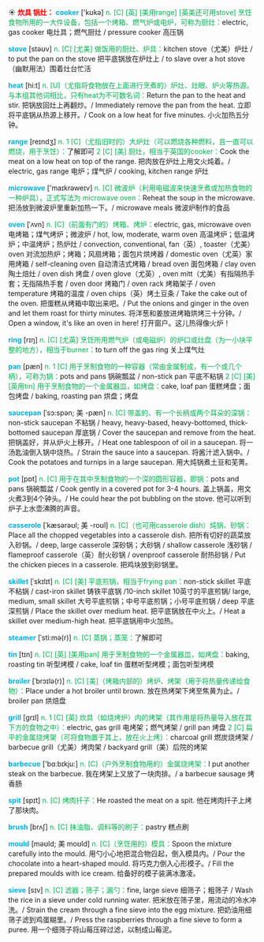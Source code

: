 ☀ <font color="red">**炊具 锅灶：**</font>
<font color="sky blue">**cooker**</font> ['kʊkə] 
<font color="#00b050">n. [C] [英] [美用range] [英美还可用stove] 烹饪食物所用的一大件设备，包括一个烤箱、燃气炉或电炉，可称为厨灶：</font>electric, gas cooker 电灶具；燃气厨灶 / pressure cooker 高压锅

<font color="sky blue">**stove**</font> [stəʊv] 
<font color="#00b050">n. [C] [尤美] 做饭用的厨灶、炉具：</font>kitchen stove（尤美）炉灶 / to put the pan on the stove 把平底锅放在炉灶上 / to slave over a hot stove（幽默用法）围着灶台忙活

<font color="sky blue">**heat**</font> [hi:t] 
<font color="#00b050">n. [U]（尤指将食物放在上面进行烹煮的）炉灶、灶眼、炉火等热源。与本组其他词相比，只有heat为不可数名词：</font>Return the pan to the heat and stir. 把锅放回灶上再翻炒。/ Immediately remove the pan from the heat. 立即将平底锅从热源上移开。/ Cook on a low heat for five minutes. 小火加热五分钟。

<font color="sky blue">**range**</font> [reɪndӡ] 
<font color="#00b050">n. 1 [C]（尤指旧时的）大炉灶（可以燃烧各种燃料，且一直可以燃烧，用于烹饪）：</font>了解即可 <font color="#00b050">2 [C] [美] 厨灶，相当于英国的cooker：</font>Cook the meat on a low heat on top of the range. 把肉放在炉灶上用文火炖着。/ electric, gas range 电炉；煤气炉 / cooking, kitchen range 炉灶

<font color="sky blue">**microwave**</font> ['maɪkrəweɪv] 
<font color="#00b050">n. [C] 微波炉（利用电磁波来快速烹煮或加热食物的一种炉具），正式写法为 microwave oven：</font>Reheat the soup in the microwave. 把汤放到微波炉里重新加热一下。/ microwave meals 微波炉制作的食品
           
<font color="sky blue">**oven**</font> [ˈʌvn]
<font color="#00b050">n. [C]（前面有门的）烤箱、烤炉：</font>electric, gas, microwave oven 电烤箱；煤气烤炉；微波炉 / hot, low, moderate, warm oven 高温烤炉；低温烤炉；中温烤炉；热炉灶 / convection, conventional, fan（英）, toaster（尤美）oven 对流加热炉；烤箱；风扇烤箱；面包片烘烤器 / domestic oven（尤英）家用烤箱 / self-cleaning oven 自动清洁式烤箱 / bread oven 面包烤箱 / clay oven 陶土焙灶 / oven dish 烤盘 / oven glove（尤英）, oven mitt（尤美）有指隔热手套；无指隔热手套 / oven door 烤箱门 / oven rack 烤箱架子 / oven temperature 烤箱的温度 / oven chips（英）烤土豆条 / Take the cake out of the oven. 把蛋糕从烤箱中取出来吧。/ Put the onions and ginger in the oven and let them roast for thirty minutes. 将洋葱和姜放进烤箱烘烤三十分钟。/ Open a window, it's like an oven in here! 打开窗户。这儿热得像火炉！

<font color="sky blue">**ring**</font> [rɪŋ] 
<font color="#00b050">n. [C] [尤英] 烹饪所用燃气炉（或电磁炉）的炉口或灶盘（为一小块平整的地方），相当于burner：</font>to turn off the gas ring 关上煤气灶

<font color="sky blue">**pan**</font> [pæn] 
<font color="#00b050">n. 1 [C] 用于烹制食物的一种容器（常由金属制成，有一个或几个柄），可称为锅：</font>pots and pans 锅碗瓢盆 / non-stick pan 平底不粘锅 <font color="#00b050">2 [C] [美] [英用tin] 用于烹制食物的一个金属器皿，如烤盘：</font>cake, loaf pan 蛋糕烤盘；面包烤盘 / baking, roasting pan 烘盘；烤盘
           
<font color="sky blue">**saucepan**</font> [ˈsɔ:spən; 美 -pæn]
<font color="#00b050">n. [C] 带盖的、有一个长柄或两个耳朵的深锅：</font>non-stick saucepan 不粘锅 / heavy, heavy-based, heavy-bottomed, thick-bottomed saucepan 厚底锅 / Cover the saucepan and remove from the heat. 把锅盖好，并从炉火上移开。/ Heat one tablespoon of oil in a saucepan. 将一汤匙油倒入锅中烧热。/ Strain the sauce into a saucepan. 将酱汁滤入锅中。/ Cook the potatoes and turnips in a large saucepan. 用大炖锅煮土豆和芜菁。
           
<font color="sky blue">**pot**</font> [pɒt] 
<font color="#00b050">n. [C] 用于在其中烹制食物的一个深的圆形容器，即锅：</font>pots and pans 锅碗瓢盆 / Cook gently in a covered pot for 3-4 hours. 盖上锅盖，用文火煮3到4个钟头。/ He could hear the pot bubbling on the stove. 他可以听到炉子上水壶沸腾的声音。
          
<font color="sky blue">**casserole**</font> [ˈkæsərəʊl; 美 -roʊl]
<font color="#00b050">n. [C]（也可用casserole dish）炖锅、砂锅：</font>Place all the chopped vegetables into a casserole dish. 把所有切好的蔬菜放入砂锅。/ deep, large casserole 深砂锅；大砂锅 / shallow casserole 浅砂锅 / flameproof casserole（英）耐火砂锅 / ovenproof casserole 耐热砂锅 / Put the chicken pieces in a casserole. 把鸡块放到砂锅里。

<font color="sky blue">**skillet**</font> [ˈskɪlɪt]
<font color="#00b050">n. [C] [美] 平底煎锅，相当于frying pan：</font>non-stick skillet 平底不粘锅 / cast-iron skillet 铸铁平底锅 /10-inch skillet 10英寸的平底煎锅/ large, medium, small skillet 大号平底煎锅；中号平底煎锅；小号平底煎锅 / deep 平底深煎锅 / Place the skillet over medium heat. 把平底锅放在中火上。/ Heat a skillet over medium-high heat. 把平底锅用中火加热。
     
<font color="sky blue">**steamer**</font> [ˈsti:mə(r)]
<font color="#00b050">n. [C] 蒸锅；蒸笼：</font>了解即可

<font color="sky blue">**tin**</font> [tɪn] 
<font color="#00b050">n. [C] [英] [美用pan] 用于烹制食物的一个金属器皿，如烤盘：</font>baking, roasting tin 听型烤模 / cake, loaf tin 蛋糕听型烤模；面包听型烤模
           
<font color="sky blue">**broiler**</font> [ˈbrɔɪlə(r)]
<font color="#00b050">n. [C] [美]（烤箱内部的）烤炉、烤架（用于将热量传递给食物）：</font>Place under a hot broiler until brown. 放在热烤架下烤至焦黄为止。/ broiler pan 烘焙盘

<font color="sky blue">**grill**</font> [ɡrɪl] 
<font color="#00b050">n. 1 [C] [英] 炊具（如烧烤炉）内的烤架（其作用是将热量导入放在其下方的食物之中）：</font>electric, gas grill 电烤架；燃气烤架 / grill pan 烤盘 <font color="#00b050">2 [C] 扁平的金属烧烤架（可将食物置于其上，放在火上烤）：</font>charcoal grill 燃炭烧烤架 / barbecue grill（尤美）烤肉架 / backyard grill（美）后院的烤架

<font color="sky blue">**barbecue**</font> ['bɑːbɪkju:] 
<font color="#00b050">n. [C]（户外烹制食物用的）金属烧烤架：</font>I put another steak on the barbecue. 我在烤架上又放了一块肉排。/ a barbecue sausage 烤香肠

<font color="sky blue">**spit**</font> [spɪt] 
<font color="#00b050">n. [C] 烤肉扦子：</font>He roasted the meat on a spit. 他在烤肉扦子上烤了那块肉。

<font color="sky blue">**brush**</font> [brʌʃ] 
<font color="#00b050">n. [C] 抹油脂、调料等的刷子：</font>pastry 糕点刷
           
<font color="sky blue">**mould**</font> [məʊld; 美 moʊld]
<font color="#00b050">n. [C]（烹饪用的）模具：</font>Spoon the mixture carefully into the mould. 用勺小心地把混合物舀起，倒入模具内。/ Pour the chocolate into a heart-shaped mould. 将巧克力倒入心形模子。/ Fill the prepared moulds with ice cream. 给备好的模子装满冰激凌。
           
<font color="sky blue">**sieve**</font> [sɪv]
<font color="#00b050">n. [C] 滤器；筛子；漏勺：</font>fine, large sieve 细筛子；粗筛子 / Wash the rice in a sieve under cold running water. 把米放在筛子里，用流动的冷水冲洗。/ Strain the cream through a fine sieve into the egg mixture. 把奶油用细筛子滤到鸡蛋糊里。/ Press the raspberries through a fine sieve to form a puree. 用一个细筛子将山莓压碎过滤，以制成山莓泥。